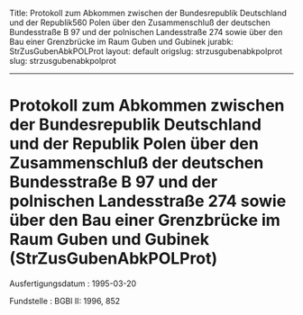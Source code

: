 Title: Protokoll zum Abkommen zwischen der Bundesrepublik Deutschland und der Republik560
  Polen über den Zusammenschluß der deutschen Bundesstraße B 97 und der polnischen
  Landesstraße 274 sowie über den Bau einer Grenzbrücke im Raum Guben und Gubinek
jurabk: StrZusGubenAbkPOLProt
layout: default
origslug: strzusgubenabkpolprot
slug: strzusgubenabkpolprot

---

# Protokoll zum Abkommen zwischen der Bundesrepublik Deutschland und der Republik Polen über den Zusammenschluß der deutschen Bundesstraße B 97 und der polnischen Landesstraße 274 sowie über den Bau einer Grenzbrücke im Raum Guben und Gubinek (StrZusGubenAbkPOLProt)

Ausfertigungsdatum
:   1995-03-20

Fundstelle
:   BGBl II: 1996, 852

